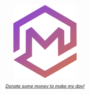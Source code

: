 <p align="center">
  <a href="https://macedon.ga">
    <img src="https://raw.githubusercontent.com/macedonga/macedonga/master/pfp.svg" width="200px">
  </a>
</p>

<p align="center">
  <a href="https://macedon.ga/donate"><i>Donate some money to make my day!</i></a>
</p>

